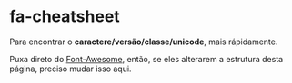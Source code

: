 # fa-cheatsheet

Para encontrar o **caractere/versão/classe/unicode**, mais rápidamente.

Puxa direto do [Font-Awesome](https://fortawesome.github.io/Font-Awesome/cheatsheet/), então, se eles alterarem a estrutura desta página, preciso mudar isso aqui.
